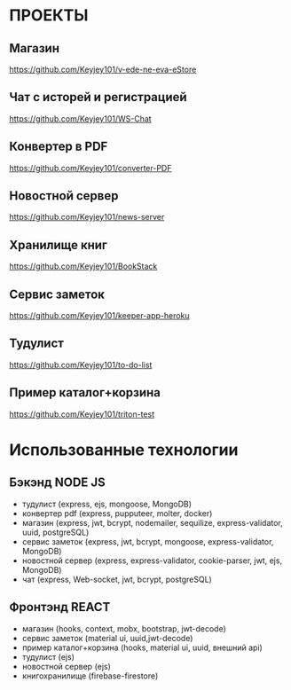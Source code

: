 # ПРОЕКТЫ #

## Магазин ##
https://github.com/Keyjey101/v-ede-ne-eva-eStore
## Чат с исторей и регистрацией ##
https://github.com/Keyjey101/WS-Chat
## Конвертер в PDF ##
https://github.com/Keyjey101/converter-PDF
## Новостной сервер ##
https://github.com/Keyjey101/news-server
## Хранилище книг ##
https://github.com/Keyjey101/BookStack
## Сервис заметок ##
https://github.com/Keyjey101/keeper-app-heroku
## Тудулист ##
https://github.com/Keyjey101/to-do-list
## Пример каталог+корзина ##
https://github.com/Keyjey101/triton-test

# Использованные технологии #

## Бэкэнд NODE JS ##
* тудулист (express, ejs, mongoose, MongoDB)
* конвертер pdf (express, pupputeer, molter, docker)
* магазин (express, jwt, bcrypt, nodemailer, sequilize, express-validator, uuid, postgreSQL)
* сервис заметок (express, jwt, bcrypt, mongoose, express-validator, MongoDB)
* новостной сервер (express, express-validator, cookie-parser, jwt, ejs, MongoDB)
* чат (express, Web-socket, jwt, bcrypt, postgreSQL)

## Фронтэнд REACT ##
* магазин (hooks, context, mobx, bootstrap, jwt-decode) 
* сервис заметок (material ui, uuid,jwt-decode)
* пример каталог+корзина (hooks, material ui, uuid, внешний api)
* тудулист (ejs)
* новостной сервер (ejs)
* книгохранилище (firebase-firestore)
